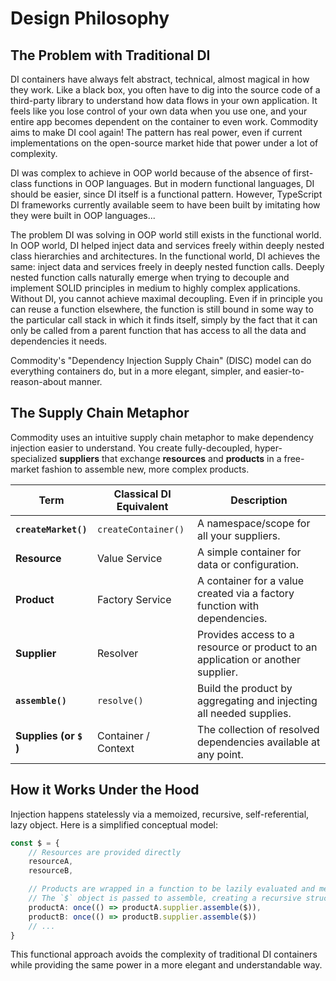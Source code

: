 # Design Philosophy

## The Problem with Traditional DI

DI containers have always felt abstract, technical, almost magical in how they work. Like a black box, you often have to dig into the source code of a third-party library to understand how data flows in your own application. It feels like you lose control of your own data when you use one, and your entire app becomes dependent on the container to even work. Commodity aims to make DI cool again! The pattern has real power, even if current implementations on the open-source market hide that power under a lot of complexity.

DI was complex to achieve in OOP world because of the absence of first-class functions in OOP languages. But in modern functional languages, DI should be easier, since DI itself is a functional pattern. However, TypeScript DI frameworks currently available seem to have been built by imitating how they were built in OOP languages...

The problem DI was solving in OOP world still exists in the functional world. In OOP world, DI helped inject data and services freely within deeply nested class hierarchies and architectures. In the functional world, DI achieves the same: inject data and services freely in deeply nested function calls. Deeply nested function calls naturally emerge when trying to decouple and implement SOLID principles in medium to highly complex applications. Without DI, you cannot achieve maximal decoupling. Even if in principle you can reuse a function elsewhere, the function is still bound in some way to the particular call stack in which it finds itself, simply by the fact that it can only be called from a parent function that has access to all the data and dependencies it needs.

Commodity's "Dependency Injection Supply Chain" (DISC) model can do everything containers do, but in a more elegant, simpler, and easier-to-reason-about manner.

## The Supply Chain Metaphor

Commodity uses an intuitive supply chain metaphor to make dependency injection easier to understand. You create fully-decoupled, hyper-specialized **suppliers** that exchange **resources** and **products** in a free-market fashion to assemble new, more complex products.

| Term                   | Classical DI Equivalent | Description                                                                     |
| ---------------------- | ----------------------- | ------------------------------------------------------------------------------- |
| **`createMarket()`**   | `createContainer()`     | A namespace/scope for all your suppliers.                                       |
| **Resource**           | Value Service           | A simple container for data or configuration.                                   |
| **Product**            | Factory Service         | A container for a value created via a factory function with dependencies.       |
| **Supplier**           | Resolver                | Provides access to a resource or product to an application or another supplier. |
| **`assemble()`**       | `resolve()`             | Build the product by aggregating and injecting all needed supplies.             |
| **Supplies (or `$` )** | Container / Context     | The collection of resolved dependencies available at any point.                 |

## How it Works Under the Hood

Injection happens statelessly via a memoized, recursive, self-referential, lazy object. Here is a simplified conceptual model:

```typescript
const $ = {
    // Resources are provided directly
    resourceA,
    resourceB,

    // Products are wrapped in a function to be lazily evaluated and memoized.
    // The `$` object is passed to assemble, creating a recursive structure.
    productA: once(() => productA.supplier.assemble($)),
    productB: once(() => productB.supplier.assemble($))
    // ...
}
```

This functional approach avoids the complexity of traditional DI containers while providing the same power in a more elegant and understandable way.
